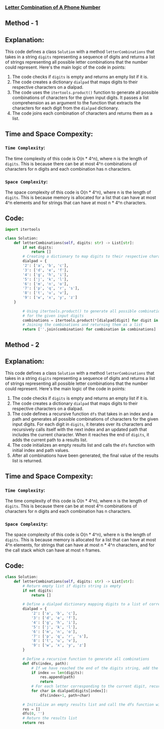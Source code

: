 ### [Letter Combination of A Phone Number](https://leetcode.com/problems/letter-combinations-of-a-phone-number/)

## Method - 1
## Explanation:
This code defines a class `Solution` with a method `letterCombinations` that takes in a string `digits` representing a sequence of digits and returns a list of strings representing all possible letter combinations that the number could represent. Here's the main logic of the code in points:
1. The code checks if `digits` is empty and returns an empty list if it is.
2. The code creates a dictionary `dialpad` that maps digits to their respective characters on a dialpad.
3. The code uses the `itertools.product()` function to generate all possible combinations of characters for the given input digits. It passes a list comprehension as an argument to the function that extracts the characters for each digit from the `dialpad` dictionary.
4. The code joins each combination of characters and returns them as a list.

## Time and Space Compexity:
### `Time Complexity`:
The time complexity of this code is O(n * 4^n), where n is the length of `digits`. This is because there can be at most 4^n combinations of characters for n digits and each combination has n characters.

### `Space Complexity`:
The space complexity of this code is O(n * 4^n), where n is the length of `digits`. This is because memory is allocated for a list that can have at most 4^n elements and for strings that can have at most n * 4^n characters.

## Code:
```py
import itertools

class Solution:
    def letterCombinations(self, digits: str) -> List[str]:
        if not digits:
            return []
        # Creating a dictionary to map digits to their respective characters on dialpad
        dialpad = {
        '2': ['a', 'b', 'c'],
        '3': ['d', 'e', 'f'],
        '4': ['g', 'h', 'i'],
        '5': ['j', 'k', 'l'],
        '6': ['m', 'n', 'o'],
        '7': ['p', 'q', 'r', 's'],
        '8': ['t', 'u', 'v'],
        '9': ['w', 'x', 'y', 'z']
    }
    
        # Using itertools.product() to generate all possible combinations of characters
        # for the given input digits
        combinations = itertools.product(*[dialpad[digit] for digit in digits])
        # Joining the combinations and returning them as a list
        return [''.join(combination) for combination in combinations]
 ```       
        

## Method - 2

## Explanation:
This code defines a class `Solution` with a method `letterCombinations` that takes in a string `digits` representing a sequence of digits and returns a list of strings representing all possible letter combinations that the number could represent. Here's the main logic of the code in points:
1. The code checks if `digits` is empty and returns an empty list if it is.
2. The code creates a dictionary `dialpad` that maps digits to their respective characters on a dialpad.
3. The code defines a recursive function `dfs` that takes in an index and a path and generates all possible combinations of characters for the given input digits. For each digit in `digits`, it iterates over its characters and recursively calls itself with the next index and an updated path that includes the current character. When it reaches the end of `digits`, it adds the current path to a results list.
4. The code initializes an empty results list and calls the `dfs` function with initial index and path values.
5. After all combinations have been generated, the final value of the results list is returned.

## Time and Space Compexity:
### `Time Complexity`:
The time complexity of this code is O(n * 4^n), where n is the length of `digits`. This is because there can be at most 4^n combinations of characters for n digits and each combination has n characters.

### `Space Complexity`:
The space complexity of this code is O(n * 4^n), where n is the length of `digits`. This is because memory is allocated for a list that can have at most 4^n elements, for strings that can have at most n * 4^n characters, and for the call stack which can have at most n frames.

## Code:
```py
class Solution:
    def letterCombinations(self, digits: str) -> List[str]:
        # Return empty list if digits string is empty
        if not digits:
            return []
        
        # Define a dialpad dictionary mapping digits to a list of corresponding letters
        dialpad = {
            '2': ['a', 'b', 'c'],
            '3': ['d', 'e', 'f'],
            '4': ['g', 'h', 'i'],
            '5': ['j', 'k', 'l'],
            '6': ['m', 'n', 'o'],
            '7': ['p', 'q', 'r', 's'],
            '8': ['t', 'u', 'v'],
            '9': ['w', 'x', 'y', 'z']
        }
        
        # Define a recursive function to generate all combinations
        def dfs(index, path):
            # If we have reached the end of the digits string, add the current path to the results list and return
            if index == len(digits):
                res.append(path)
                return
            # For each letter corresponding to the current digit, recursively call the function with the next index and updated path
            for char in dialpad[digits[index]]:
                dfs(index+1, path+char)
        
        # Initialize an empty results list and call the dfs function with initial index and path values
        res = []
        dfs(0, '')
        # Return the results list
        return res
```
